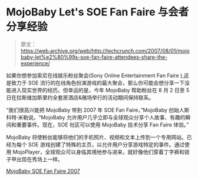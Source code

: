 # MojoBaby Let's SOE Fan Faire 与会者分享经验

> 原文：<https://web.archive.org/web/http://techcrunch.com/2007/08/01/mojobaby-let%e2%80%99s-soe-fan-faire-attendees-share-the-experience/>

如果你想参加索尼在线娱乐粉丝聚会(Sony Online Entertainment Fan Faire ),这是致力于 SOE 流行的在线角色扮演游戏的最大聚会，那么你可能会想分享一下没能进入现实世界的经历。但幸运的是，今年 MojoBaby 帮助粉丝在 8 月 2 日至 5 日在拉斯维加斯里约全套房酒店&赌场举行的活动期间保持联系。

“我们很高兴能把 MojoBaby 带到 2007 年 SOE Fan Faire，”MojoBaby 创始人斯科特·米勒说。“MojoBaby 允许用户几乎立即与全球观众分享个人故事、有趣的瞬间和重要事件。现在，SOE 社区可以使用 MojoBaby 技术分享 Fan Faire 体验。”

MojoBaby 将使粉丝能够将他们的手机照片、视频和文本上传到一个专用网站。已经为每个 SOE 游戏创建了特殊的主页，以允许用户分享游戏特定的事件。通过使用 MojoPlayer，全球观众可以身临其境地参与进来，就好像他们穿着丁字裤和锁子甲出现在秀场上一样。

[MojoBaby SOE Fan Faire 2007](https://web.archive.org/web/20151002011609/http://www.mojobaby.com/soefanfaire)